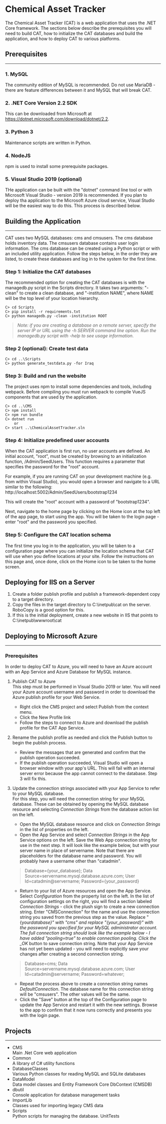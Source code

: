 # Chemical Asset Tracker

The Chemical Asset Tracker (CAT) is a web application that uses the .NET Core framework.  The sections
below describe the prerequisites you will need to build CAT, how to initialize the CAT databases
and build the application, and how to deploy CAT to various platforms.

## Prerequisites

---

### 1. MySQL

The community edition of MySQL is recommended. Do not use MariaDB - there are feature differences between it
and MySQL that will break CAT.

### 2. .NET Core Version 2.2 SDK

This can be downloaded from Microsoft at https://dotnet.microsoft.com/download/dotnet/2.2.

### 3. Python 3

Maintenance scripts are written in Python.

### 4. NodeJS

npm is used to install some prerequisite packages.

### 5. Visual Studio 2019 (optional)

THe application can be built with the "dotnet" command line tool or with Microsoft Visual Studio - version 2019 is recommended.
If you plan to deploy tha application to the Microsoft Azure cloud service, Visual Studio will be the easiest way to 
do this.  This process is described below.

## Building the Application

---

CAT uses two MySQL databases: cms and cmsusers. The cms database holds inventory data. The cmsusers database contains user login information. The cms database can be created using a Python script or with an included utility application. Follow the steps below, in the order they are listed, to create
these databases and log in to the system for the first time.

### Step 1: Initialize the CAT databases

The recommended option for creating the CAT databases is with the managedb.py script in the Scripts 
directory. It takes two arguments: "-clean" 
to create a clean database, and "-institution NAME", where NAME will be the top level of your location hierarchy.

```
C> cd Scripts
C> pip install -r requirements.txt
C> python managedb.py -clean -institution ROOT
```

>*Note: if you are creating a database on a remote server, specify the server IP or URL using the -h SERVER command line option.
 Run the managedb.py script with -help to see usage information.*


### Step 2 (optional): Create test data

```
C> cd ..\Scripts
C> python generate_testdata.py -for Iraq
```

### Step 3: Build and run the website

The project uses npm to install some dependencies and tools, including webpack. Before compiling you must run webpack to compile VueJS components that are used by the application.

```
C> cd ..\CMS
C> npm install
C> npm run bundle
C> dotnet run
    or 
C> start ..\ChemicalAssetTracker.sln
```


### Step 4: Initialize predefined user accounts

When the CAT application is first run, no user accounts are defined.  An initial account, "root", must be created by
browsing to an initialization function, /Admin/SeedUsers.  This function requires a parameter that specifies the password
for the "root" account.

For example, if you are running CAT on your development machine (e.g. from within Visual Studio), you would
open a browser and navigate to a URL similar to the following:<br>
http://localhost:5002/Admin/SeedUsers/bootstrap1234

This will create the "root" account with a password of "bootstrap1234".

Next, navigate to the home page by clicking on the Home icon at the top left of the app page,  to start using the app.  You will
be taken to the login page - enter "root" and the password you specified.

### Step 5: Configure the CAT location schema

The first time you log in to the application, you will be taken to a configuration page where you can initialize the location schema
that CAT will use when you define locations at your site.  Follow the instructions on this page and, once done, 
click on the Home icon to be taken to the home screen.


## Deploying for IIS on a Server

1.  Create a folder publish profile and publish a framework-dependent copy to a target directory.
2.  Copy the files in the target directory to C:\inetpub\cat on the server.<br>RoboCopy is a good option for this.
3.  If this is the initial deployment, create a new website in IIS that points to C:\inetpub\wwwroot\cat

## Deploying to Microsoft Azure

---

### Prerequisites

In order to deploy CAT to Azure, you will need to have an Azure account with an App Service and Azure Database for MySQL instance.

1.  Publish CAT to Azure<br>
    This step must be performed in Visual Studio 2019 or later. You will need your Azure account username and password in order to download the Azure publish profile for your Web Service.

    -   Right click the CMS project and select Publish from the context menu.
    -   Click the New Profile link
    -   Follow the steps to connect to Azure and download the publish profile for the CAT App Service.

2.  Rename the publish profile as needed and click the Publish button to begin the publish process.<br>

    -   Review the messages that are generated and confirm that the publish operation succeeded.
    -   If the publish operation succeeded, Visual Studio will open a browser window with your app's URL. This will fail with an internal server error because the app cannot connect to the database. Step 3 will fix this.

3.  Update the connection strings associated with your App Service to refer to your MySQL database.<br>
    For this step, you will need the connection string for your MySQL database. These can be obtained by opening the MySQL database resource and selecting _Connection Strings_ from the database action list on the left. <br>

    -   Open the MySQL database resource and click on _Connection Strings_ in the list of properties on the left.
    -   Open the App Service and select _Connection Strings_ in the App Service options on the left. Save the Web App connection string for use in the next step. It will look like the example below, but with your server name in place of servername. Note that there are placeholders for the database name and password. You will probably have a username other than "catadmin".

    > Database={your_database}; Data Source=servername.mysql.database.azure.com; User Id=catadmin@servername; Password={your_password}

    -   Return to your list of Azure resources and open the App Service. Select _Configuration_ from the property list on the left. In the list of configuration settings on the right, you will find a section labeled _Connection Strings_ - click the plush sign to create a new connection string. Enter "CMSConnection" for the name and use the connection string you saved from the previous step as the value. Replace "{your*database}" with "cms" and replace "{your_password}" with the password you specified for your MySQL administrator account. The full connection string should look like the example below - I have added "pooling=true" to enable connection pooling. Click the \_OK* button to save connection string. Note that your App Service has not yet been updated - you will need to explicitly save your changes after creating a second connection string.

    > Database=cms; Data Source=servername.mysql.database.azure.com; User Id=catadmin@servername; Password=whatever;

    -   Repeat the process above to create a connection string names _DefaultConnection_. The database name for this connection string will be "cmsusers". The other values will be the same.
    -   Click the "Save" button at the top of the Configuration page to update the App Service and restart it with the new settings. Browse to the app to confirm that it now runs correctly and presents you with the login page.

## Projects

---

-   CMS<br>
    Main .Net Core web application
-   Common<br>
    A library of C# utility functions
-   DatabaseClasses<br>
    Various Python classes for reading MySQL and SQLite databases
-   DataModel<br>
    Data model classes and Entity Framework Core DbContext (CMSDB)
-   dbutil<br>
    Console application for database management tasks
-   ImportLib<br>
    Classes used for importing legacy CMS data
-   Scripts<br>
    Python scripts for managing the database.
    UnitTests<br>


